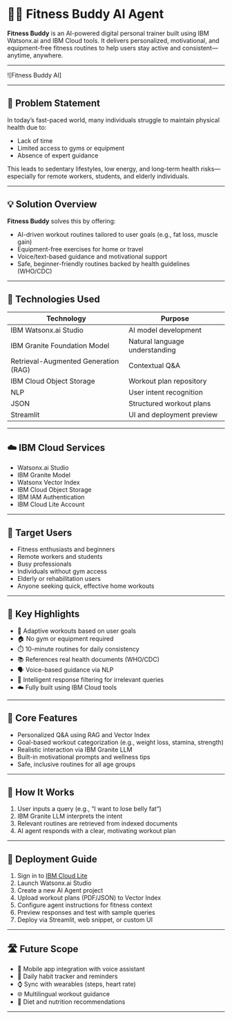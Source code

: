 

# 🏋️‍♂️ Fitness Buddy AI Agent

**Fitness Buddy** is an AI-powered digital personal trainer built using IBM Watsonx.ai and IBM Cloud tools. It delivers personalized, motivational, and equipment-free fitness routines to help users stay active and consistent—anytime, anywhere.

---

![Fitness Buddy AI]

---

## 🧩 Problem Statement

In today’s fast-paced world, many individuals struggle to maintain physical health due to:

- Lack of time  
- Limited access to gyms or equipment  
- Absence of expert guidance  

This leads to sedentary lifestyles, low energy, and long-term health risks—especially for remote workers, students, and elderly individuals.

---

## 💡 Solution Overview

**Fitness Buddy** solves this by offering:

- AI-driven workout routines tailored to user goals (e.g., fat loss, muscle gain)  
- Equipment-free exercises for home or travel  
- Voice/text-based guidance and motivational support  
- Safe, beginner-friendly routines backed by health guidelines (WHO/CDC)

---

## 🧠 Technologies Used

| Technology | Purpose |
|------------|---------|
| IBM Watsonx.ai Studio | AI model development |
| IBM Granite Foundation Model | Natural language understanding |
| Retrieval-Augmented Generation (RAG) | Contextual Q&A |
| IBM Cloud Object Storage | Workout plan repository |
| NLP | User intent recognition |
| JSON | Structured workout plans |
| Streamlit | UI and deployment preview |

---

## ☁️ IBM Cloud Services

- Watsonx.ai Studio  
- IBM Granite Model  
- Watsonx Vector Index  
- IBM Cloud Object Storage  
- IBM IAM Authentication  
- IBM Cloud Lite Account

---

## 👥 Target Users

- Fitness enthusiasts and beginners  
- Remote workers and students  
- Busy professionals  
- Individuals without gym access  
- Elderly or rehabilitation users  
- Anyone seeking quick, effective home workouts

---

## 🌟 Key Highlights

- 🔄 Adaptive workouts based on user goals  
- 🏠 No gym or equipment required  
- ⏱️ 10-minute routines for daily consistency  
- 📚 References real health documents (WHO/CDC)  
- 🗣️ Voice-based guidance via NLP  
- 🧠 Intelligent response filtering for irrelevant queries  
- ☁️ Fully built using IBM Cloud tools

---

## 🧪 Core Features

- Personalized Q&A using RAG and Vector Index  
- Goal-based workout categorization (e.g., weight loss, stamina, strength)  
- Realistic interaction via IBM Granite LLM  
- Built-in motivational prompts and wellness tips  
- Safe, inclusive routines for all age groups

---

## 🚀 How It Works

1. User inputs a query (e.g., “I want to lose belly fat”)  
2. IBM Granite LLM interprets the intent  
3. Relevant routines are retrieved from indexed documents  
4. AI agent responds with a clear, motivating workout plan

---

## 🧰 Deployment Guide

1. Sign in to [IBM Cloud Lite](https://cloud.ibm.com)  
2. Launch Watsonx.ai Studio  
3. Create a new AI Agent project  
4. Upload workout plans (PDF/JSON) to Vector Index  
5. Configure agent instructions for fitness context  
6. Preview responses and test with sample queries  
7. Deploy via Streamlit, web snippet, or custom UI

---

## 🛣️ Future Scope

- 📱 Mobile app integration with voice assistant  
- 📆 Daily habit tracker and reminders  
- ⌚ Sync with wearables (steps, heart rate)  
- 🌐 Multilingual workout guidance  
- 🥗 Diet and nutrition recommendations

---

